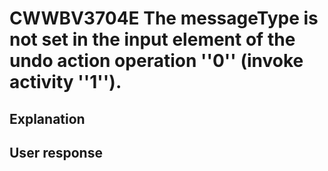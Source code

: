 # CWWBV3704E The messageType is not set in the input element of the undo action operation ''0'' (invoke activity ''1'').

## Explanation

## User response